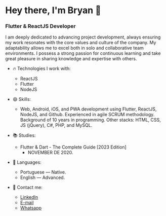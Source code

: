 # Hey there, I'm Bryan 👋
### Flutter & ReactJS Developer

I am deeply dedicated to advancing project development, always ensuring my work resonates with the core values and culture of the company. My adaptability allows me to excel both in solo and collaborative team environments. I possess a strong passion for continuous learning and take great pleasure in sharing knowledge and expertise with others.

- 🔥 Technologies I work with:
  * ReactJS
  * Flutter
  * NodeJS
  
- 😄 Skills:
  - Web, Android, iOS, and PWA development using Flutter, ReactJS, NodeJS, and Github. Experienced in agile SCRUM methodology. Background of 10 years in programming. Other stacks: HTML, CSS, JS (jQuery), C#, PHP, and MySQL.
    
- 📚 Studies:
  - Flutter & Dart - The Complete Guide [2023 Edition]
    - NOVEMBER DE 2020.
      
- 👄 Languages:
  - Portuguese — Native.
  - English — Advanced.
 
- :speech_balloon:  Contact me:
  - [LinkedIn](https://www.linkedin.com/in/bryan-b-dorneles/)
  - [E-mail](mailto:bryan_dorneles@hotmail.com)
  - [Whatsapp](https://api.whatsapp.com/send?phone=61466567271&text=E%20aí,%20Bryan.%20How%20are%20you?)

